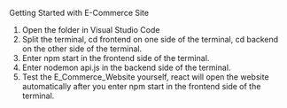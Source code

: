 Getting Started with E-Commerce Site

1. Open the folder in Visual Studio Code
2. Split the terminal, cd frontend on one side of the terminal,
  cd backend on the other side of the terminal.
3. Enter npm start in the frontend side of the terminal.
4. Enter nodemon api.js in the backend side of the terminal.
5. Test the E_Commerce_Website yourself, react will open the
  website automatically after you enter npm start in the frontend
  side of the terminal.
